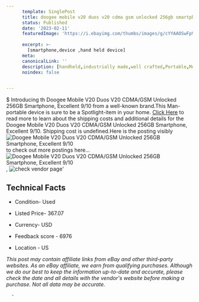 ```yaml
---
      template: SinglePost
      title: doogee mobile v20 duos v20 cdma gsm unlocked 256gb smartphone excellent 9 10
      status: Published
      date: '2023-02-11'
      featuredImage: 'https://i.ebayimg.com/thumbs/images/g/cYYAAOSwFp9jz~dt/s-l225.jpg'
      
      excerpt: >-
        [smartphone,device ,hand held device]
      meta:
      canonicalLink: ''
      description: [handheld,industrially made,well crafted,Portable,Mobile,Compact,Convenient,Lightweight,Maneuverable,Man-portable,Miniature,Carriable,Hand-held,Light,Holdable,Transportable,Mobile device,Pocket-sized,On-the-go,Wireless,Cordless,Compact size,Convenient size, smartphone,device ,hand held device]
      noindex: false
      

---
```

$
      Introducing th Doogee Mobile V20 Duos V20 CDMA/GSM Unlocked 256GB Smartphone, Excellent 9/10 from a well-known brand.This Man-portable device  is sure to be a Spotlight-item in your home. [Click Here](https://www.ebay.com/itm/266099773852?hash=item3df4c8519c%3Ag%3AcYYAAOSwFp9jz%7Edt&mkevt=1&mkcid=1&mkrid=711-53200-19255-0&campid=%253CePNCampaignId%253E&customid=%253CreferenceId%253E&toolid=10049) to read more to learn about the shipping costs and additional details for the Doogee Mobile V20 Duos V20 CDMA/GSM Unlocked 256GB Smartphone, Excellent 9/10. Shipping cost is undefined.Here is the posting visibly ![Doogee Mobile V20 Duos V20 CDMA/GSM Unlocked 256GB Smartphone, Excellent 9/10](https://i.ebayimg.com/thumbs/images/g/cYYAAOSwFp9jz~dt/s-l225.jpg) to check out more postings here... ![Doogee Mobile V20 Duos V20 CDMA/GSM Unlocked 256GB Smartphone, Excellent 9/10](https://i.ebayimg.com/images/g/cYYAAOSwFp9jz~dt/s-l960.jpg), ![check vendor page](https://origin-galleryplus.ebayimg.com/ws/web/266099773852_2_0_1/225x225.jpg)'

      

 ## Technical Facts 



     
      

 - Condition- Used 


      

 - Listed Price- 367.07 


      

 - Currency- USD 


      

 - Feedback score - 6976 


      

 - Location - US 


      
      

 *_This post may contain affiliate links from eBay and other third-party websites. As an eBay affiliate, we earn from qualifying purchases. Although we do our best to keep the information up-to-date and accurate, please check the date and all details with the vendor's website before making a purchase. Not all data may be accurate._*




      -
